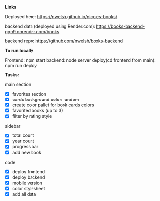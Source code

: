 **Links**

Deployed here:
https://nwelsh.github.io/nicoles-books/

backend data (deployed using Render.com):
https://books-backend-qqn9.onrender.com/books

backend repo: https://github.com/nwelsh/books-backend

**To run locally**

Frontend: npm start
backend: node server
deploy(cd frontend from main): npm run deploy


**Tasks:**

main section
- [x] favorites section
- [x] cards background color: random
- [x] create color pallet for book cards colors
- [x] favorited books (up to 3)
- [x] filter by rating style

sidebar
- [x] total count
- [x] year count 
- [x] progress bar 
- [x] add new book

code
- [x] deploy frontend
- [x] deploy backend
- [x] mobile version
- [x] color stylesheet
- [x] add all data
